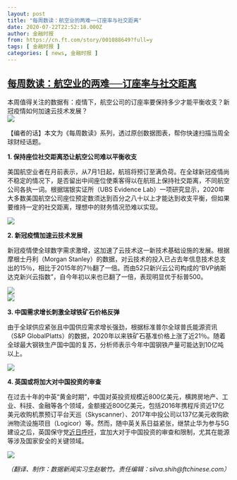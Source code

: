 ```yaml
---
layout: post
title: "每周数读：航空业的两难──订座率与社交距离"
date: 2020-07-22T22:52:18.000Z
author: 金融时报
from: https://cn.ft.com/story/001088649?full=y
tags: [ 金融时报 ]
categories: [ news, 金融时报 ]
---
```

<!--1595458338000-->
[每周数读：航空业的两难──订座率与社交距离](https://cn.ft.com/story/001088649?full=y)
------

<div>
<div></div><div class="story-lead">本周值得关注的数据有：疫情下，航空公司的订座率要保持多少才能平衡收支？新冠疫情如何加速云技术发展？</div><div class=" story-image image"><img src="https://thumbor.ftacademy.cn/unsafe/1340x754/https://thumbor.ftacademy.cn/unsafe/picture/2/000097812_piclink.jpg"></div><div class="story-body"><div id="story-body-container"><p>【编者的话】本文为《每周数读》系列，透过原创数据图表，帮你快速扫描当周全球财经话题。</p><p><b>1. 保持座位社交距离恐让航空公司难以平衡收支</b></p><p>美国航空业者在月前表示，从7月1日起，航班将预订至满负荷。在全球新冠疫情尚不稳定的情况下，是否留出中间座位使乘客得以在航班上保持社交距离，不同航空公司各执一词。根据瑞银实证所（UBS Evidence Lab）一项研究显示，2020年大多数美国航空公司座位预定数须达到百分之八十以上才能达到收支平衡，但如果要维持一定的社交距离，理想中的财务情况恐难以实现。<div class="pic"><img src="https://thumbor.ftacademy.cn/unsafe/picture/5/000097785_piclink.png"></div></p><p><b>2. 新冠疫情加速云技术发展</b></p><div  data-o-ads-name="mpu-middle1" class="o-ads in-article-advert" data-o-ads-formats-default="false"  data-o-ads-formats-small="FtcMobileMpu"  data-o-ads-formats-medium="FtcMpu" data-o-ads-formats-large="FtcMpu" data-o-ads-formats-extra="FtcMpu" data-o-ads-targeting="cnpos=middle1;" data-cy='[{"devices":["PC","iPhoneWeb","AndroidWeb","iPhoneApp","AndroidApp"],"pattern":"MPU","position":"Middle1","container":"mpuInStory"}]'></div><p>新冠疫情使全球数字需求激增，这加速了云技术这一新技术基础设施的发展。根据摩根士丹利（Morgan Stanley）的数据，对云技术的投入已占去年信息技术总支出的15％，相比于2015年的7％翻了一倍。而由52只新兴云公司构成的“BVP纳斯达克新兴云指数”，自今年初以来也已翻了一倍，表现明显优于标普500。</p><div class="pic"><img src="https://thumbor.ftacademy.cn/unsafe/images/2020/07/b597d87d15696d3a97ff1af4420e916e.png"></div><div class="pic"><img src="https://thumbor.ftacademy.cn/unsafe/images/2020/07/eef486df4c612ac49386dd4e6f452a3b.png"></div><p><b>3. 中国需求增长刺激全球铁矿石价格反弹</b></p><p>由于全球供应紧张且中国供应需求增长强劲，根据标准普尔全球普氏能源资讯（S&P GlobalPlatts）的数据，2020年以来铁矿石基准价格上涨了近21％。随着全球最大钢铁生产国中国的复苏，分析师表示今年中国钢铁产量可能达到10亿吨以上。</p><div class="pic"><img src="https://thumbor.ftacademy.cn/unsafe/images/2020/07/a50987ec358d0f7dd706b8bd25978536.png"></div><p><b>4. 英国或将加大对中国投资的审查</b></p><p>在过去十年的中英“黄金时期”，中国对英投资规模近800亿美元，横跨房地产、工业、科技、金融等各个领域，金额接近800亿美元，包括2016年携程斥资近17亿美元收购机票预订平台天巡（Skyscanner）、2017年中投公司以137亿美元收购欧洲物流设施项目（Logicor）等。然而，随中英关系日益紧张，继禁止华为参与5G建设之后，英国保守党<a href="https://www.ft.com/content/58f7a0bf-da3b-4e9f-a1a1-2c9789904a1b" target="_blank">近日呼吁</a>，宜加大对于中国投资的审查和限制，尤其在能源等涉及国家安全的关键领域。</p><div class="pic"><img src="https://thumbor.ftacademy.cn/unsafe/images/2020/07/eaa96e85d01c13ae98b1b3cba1f4fe4b.png"></div><p><i>（翻译、制作：数据新闻实习生赵敏竹。责任编辑：silva.shih@ftchinese.com）</i></p></div><div class="clearfloat"></div></div>
</div>
